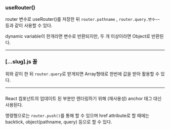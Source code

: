 ### useRouter()
router 변수로 useRouter()를 저장한 뒤 `router.pathname` , `router.query.변수~~` 등과 같이 사용할 수 있다.

dynamic variable이 한개라면 변수로 반환되지만, 두 개 이상이라면 Object로 반환된다.

---
### [...slug].js 꼴
위와 같이 한 뒤 `router.query`로 받게되면 Array형태로 한번에 값을 받아 활용할 수 있다.

---
### <Link>
React 컴포넌트의 업데이트 된 부분만 렌더링하기 위해 (재사용성) anchor 태그 대신 사용된다.

명령형으로는 `router.push()`를 통해 할 수 있으며
href attribute로 할 때에는 backtick, object(pathname, query) 등으로 할 수 있다.